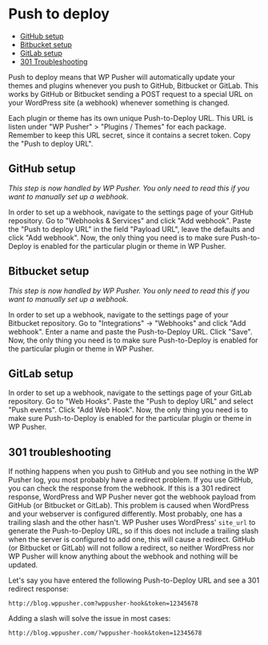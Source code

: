 # Push to deploy

* [GitHub setup](#github-setup)
* [Bitbucket setup](#bitbucket-setup)
* [GitLab setup](#gitlab-setup)
* [301 Troubleshooting](#301-troubleshooting)

Push to deploy means that WP Pusher will automatically update your themes and plugins whenever you push to GitHub, Bitbucket or GitLab. This works by GitHub or Bitbucket sending a POST request to a special URL on your WordPress site (a webhook) whenever something is changed.

Each plugin or theme has its own unique Push-to-Deploy URL. This URL is listen under "WP Pusher" > "Plugins / Themes" for each package. Remember to keep this URL secret, since it contains a secret token. Copy the "Push to deploy URL".

## GitHub setup

_This step is now handled by WP Pusher. You only need to read this if you want to manually set up a webhook._

In order to set up a webhook, navigate to the settings page of your GitHub repository. Go to "Webhooks & Services" and click "Add webhook". Paste the "Push to deploy URL" in the field "Payload URL", leave the defaults and click "Add webhook". Now, the only thing you need is to make sure Push-to-Deploy is enabled for the particular plugin or theme in WP Pusher.

## Bitbucket setup

_This step is now handled by WP Pusher. You only need to read this if you want to manually set up a webhook._

In order to set up a webhook, navigate to the settings page of your Bitbucket repository. Go to "Integrations" -> "Webhooks" and click "Add webhook". Enter a name and paste the Push-to-Deploy URL. Click "Save". Now, the only thing you need is to make sure Push-to-Deploy is enabled for the particular plugin or theme in WP Pusher.

## GitLab setup

In order to set up a webhook, navigate to the settings page of your GitLab repository. Go to "Web Hooks". Paste the "Push to deploy URL" and select "Push events". Click "Add Web Hook". Now, the only thing you need is to make sure Push-to-Deploy is enabled for the particular plugin or theme in WP Pusher.

## 301 troubleshooting

If nothing happens when you push to GitHub and you see nothing in the WP Pusher log, you most probably have a redirect problem. If you use GitHub, you can check the response from the webhook. If this is a 301 redirect response, WordPress and WP Pusher never got the webhook payload from GitHub (or Bitbucket or GitLab). This problem is caused when WordPress and your webserver is configured differently. Most probably, one has a trailing slash and the other hasn't. WP Pusher uses WordPress' `site_url` to generate the Push-to-Deploy URL, so if this does not include a trailing slash when the server is configured to add one, this will cause a redirect. GitHub (or Bitbucket or GitLab) will not follow a redirect, so neither WordPress nor WP Pusher will know anything about the webhook and nothing will be updated.

Let's say you have entered the following Push-to-Deploy URL and see a 301 redirect response:

```
http://blog.wppusher.com?wppusher-hook&token=12345678
```

Adding a slash will solve the issue in most cases:

```
http://blog.wppusher.com/?wppusher-hook&token=12345678
```
